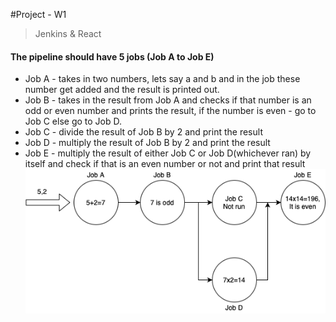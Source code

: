 #Project - W1

>Jenkins & React

#### The pipeline should have 5 jobs (Job A to Job E)

- Job A - takes in two numbers, lets say a and b and in the job these number get added and the result is printed out.
- Job B - takes in the result from Job A and checks if that number is an odd or even number and prints the result, if the number is even - go to Job C else go to Job D.
- Job C - divide the result of Job B by 2 and print the result
- Job D - multiply the result of Job B by 2 and print the result
- Job E - multiply the result of either Job C or Job D(whichever ran) by itself and check if that is an even number or not and print that result
![pipeline diagram](https://github.com/alwaysiamkk/Internship/blob/main/Project/Week%2013/jenkins/jenkins%20-%20tasks.png)
